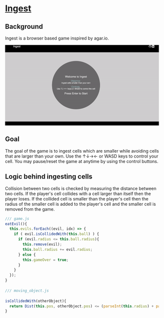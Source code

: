 # [Ingest][live_link]
[live_link]: http://www.rushabhs.com/ingest/

## Background

Ingest is a browser based game inspired by agar.io.

![game](./docs/ingest.gif)


## Goal

The goal of the game is to ingest cells which are smaller while avoiding cells that are larger than your own. Use the ↑↓→← or WASD keys to control your cell. You may pause/reset the game at anytime by using the control buttons.

## Logic behind ingesting cells
Collision between two cells is checked by measuring the distance between two cells. If the player's cell collides with a cell larger than itself then the player loses. If the collided cell is smaller than the player's cell then the radius of the smaller cell is added to the player's cell and the smaller cell is removed from the game.

```javascript
/// game.js
eatEvil(){
  this.evils.forEach((evil, idx) => {
    if ( evil.isCollidedWith(this.ball) ) {
      if (evil.radius <= this.ball.radius){
        this.remove(evil);
        this.ball.radius += evil.radius;
      } else {
        this.gameOver = true;
      }
    }
  });
}

/// moving_object.js

isCollidedWith(otherObject){
  return Dist(this.pos, otherObject.pos) <= (parseInt(this.radius) + parseInt(otherObject.radius));
}
```
